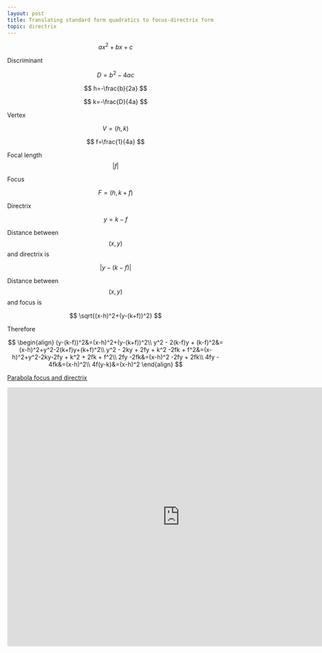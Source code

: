 ```yaml
---
layout: post
title: Translating standard form quadratics to focus-directrix form
topic: directrix
---
```


$$
ax^2+bx+c
$$

Discriminant

$$
D=b^2-4ac
$$

$$
h=-\frac{b}{2a}
$$

$$
k=-\frac{D}{4a}
$$

Vertex

$$
V=(h,k)
$$



$$
f=\frac{1}{4a}
$$

Focal length $$\vert f \vert$$

Focus

$$
F=(h,k+f)
$$

Directrix

$$
y=k-f
$$

Distance between $$(x,y)$$ and directrix is

$$
|y-(k-f)|
$$

Distance between $$(x,y)$$ and focus is

$$
\sqrt{(x-h)^2+(y-(k+f))^2}
$$



Therefore

$$
\begin{align}
(y-(k-f))^2&=(x-h)^2+(y-(k+f))^2\\
y^2 - 2(k-f)y + (k-f)^2&=(x-h)^2+y^2-2(k+f)y+(k+f)^2\\
y^2 - 2ky + 2fy + k^2 -2fk + f^2&=(x-h)^2+y^2-2ky-2fy + k^2 + 2fk + f^2\\
2fy -2fk&=(x-h)^2 -2fy + 2fk\\
4fy - 4fk&=(x-h)^2\\
4f(y-k)&=(x-h)^2
\end{align}
$$


[Parabola focus and directrix](https://www.geogebra.org/calculator/phhw4fmu)

<iframe src="https://www.geogebra.org/calculator/phhw4fmu?embed" width="800" height="600" allowfullscreen style="border: 1px solid #e4e4e4;border-radius: 4px;" frameborder="0"></iframe>